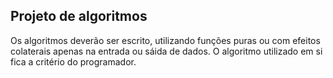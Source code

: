 ## Projeto de algoritmos

Os algoritmos deverão ser escrito, utilizando funções puras ou com efeitos colaterais apenas na entrada ou sáida de dados. O algoritmo utilizado em si fica a critério do programador.
